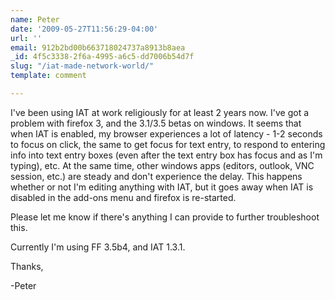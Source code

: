 ```yaml
---
name: Peter
date: '2009-05-27T11:56:29-04:00'
url: ''
email: 912b2bd00b663718024737a8913b8aea
_id: 4f5c3338-2f6a-4995-a6c5-dd7006b54d7f
slug: "/iat-made-network-world/"
template: comment

---
```


I've been using IAT at work religiously for at least 2 years now. I've got a problem with firefox 3, and the 3.1/3.5 betas on windows. It seems that when IAT is enabled, my browser experiences a lot of latency - 1-2 seconds to focus on click, the same to get focus for text entry, to respond to entering info into text entry boxes (even after the text entry box has focus and as I'm typing), etc. At the same time, other windows apps (editors, outlook, VNC session, etc.) are steady and don't experience the delay. This happens whether or not I'm editing anything with IAT, but it goes away when IAT is disabled in the add-ons menu and firefox is re-started.

Please let me know if there's anything I can provide to further troubleshoot this.

Currently I'm using FF 3.5b4, and IAT 1.3.1.

Thanks,

-Peter
